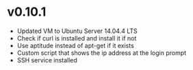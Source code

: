 
# v0.10.1

* Updated VM to Ubuntu Server 14.04.4 LTS
* Check if curl is installed and install it if not
* Use aptitude instead of apt-get if it exists
* Custom script that shows the ip address at the login prompt
* SSH service installed
